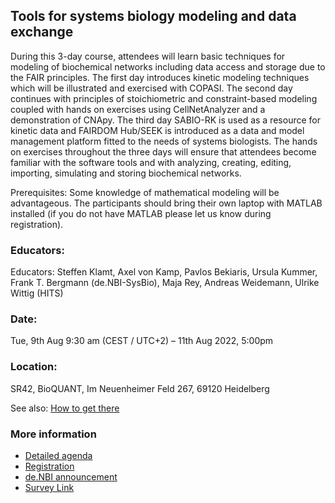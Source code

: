 ## Tools for systems biology modeling and data exchange
During this 3-day course, attendees will learn basic techniques for modeling of biochemical networks including data access and storage due to the FAIR principles. The first day introduces kinetic modeling techniques which will be illustrated and exercised with COPASI. The second day continues with principles of stoichiometric and constraint-based modeling coupled with hands on exercises using CellNetAnalyzer and a demonstration of CNApy. The third day SABIO-RK is used as a resource for kinetic data and FAIRDOM Hub/SEEK is introduced as a data and model management platform fitted to the needs of systems biologists. The hands on exercises throughout the three days will ensure that attendees become familiar with the software tools and with analyzing, creating, editing, importing, simulating and storing biochemical networks.


Prerequisites: Some knowledge of mathematical modeling will be advantageous. The participants should bring their own laptop with MATLAB installed (if you do not have MATLAB please let us know during registration). 



### Educators: 
Educators:
Steffen Klamt, Axel von Kamp, Pavlos Bekiaris, Ursula Kummer, Frank T. Bergmann (de.NBI-SysBio), Maja Rey, Andreas Weidemann, Ulrike Wittig (HITS)

### Date:
Tue, 9th Aug 9:30 am (CEST / UTC+2) – 11th Aug 2022, 5:00pm

### Location:
SR42, BioQUANT, Im Neuenheimer Feld 267, 69120 Heidelberg

See also: [How to get there](get_there.html)

### More information
* [Detailed agenda](agenda.md)
* [Registration](https://docs.google.com/forms/d/e/1FAIpQLSdSA314ZWw4F5wRyvXXcHc0euwx7OHODIaBj--lV-T_qRdTNA/viewform?usp=sf_link)
* [de.NBI announcement](https://www.denbi.de/training/1409-tools-for-systems-biology-modeling-and-data-exchange-copasi-cellnetanalyzer-sabio-rk-fairdomhub-seek-2022)
* [Survey Link](https://tinyurl.com/survey-denbi-sysbio-2022)
